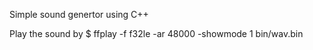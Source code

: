 Simple sound genertor using C++

Play the sound by 
    $ ffplay -f f32le -ar 48000 -showmode 1 bin/wav.bin

